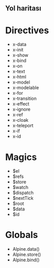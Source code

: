 
## Yol haritası

# Directives
- x-data
- x-init
- x-show
- x-bind
- x-on
- x-text
- x-html
- x-model
- x-modelable
- x-for
- x-transition
- x-effect
- x-ignore
- x-ref
- x-cloak
- x-teleport
- x-if
- x-id

# Magics
- $el
- $refs
- $store
- $watch
- $dispatch
- $nextTick
- $root
- $data
- $id

# Globals
- Alpine.data()
- Alpine.store()
- Alpine.bind()
  